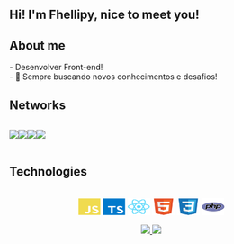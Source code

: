 ## Hi! I'm Fhellipy, nice to meet you!

<h2>About me</h2>
- Desenvolver Front-end! <br />
- 🌱 Sempre buscando novos conhecimentos e desafios!


<h2>Networks</h2>
<div align="center" style="display: inline-flex">
  
<a href="ffhellipyc.santana@gmail.com"><img src="https://img.shields.io/badge/Gmail-D14836?style=for-the-badge&logo=gmail&logoColor=white" target="_blank"></a>  
  
<a href="https://instagram.com/_fhellipy" target="_blank"><img src="https://img.shields.io/badge/-Instagram-%23E4405F?style=for-the-badge&logo=instagram&logoColor=white" target="_blank"></a>

<a href="https://twitter.com/_fhellipy" target="_blank"><img src="https://img.shields.io/badge/Twitter-1DA1F2?style=for-the-badge&logo=twitter&logoColor=white" target="_blank"></a>
  
<a href="https://www.linkedin.com/in/fhellipy-c-santana" target="_blank"><img src="https://img.shields.io/badge/-LinkedIn-%230077B5?style=for-the-badge&logo=linkedin&logoColor=white" target="_blank"></a>
</div>

<h2>Technologies</h2>

<div >
<div align="center" valign="top">
<br />
  
  <img align="center" alt="Fhellipy-Javascript" height="30" width="40" src="https://raw.githubusercontent.com/devicons/devicon/master/icons/javascript/javascript-plain.svg">
  <img align="center" alt="Fhellipy-TypeScript" height="30" width="40" src="https://raw.githubusercontent.com/devicons/devicon/master/icons/typescript/typescript-plain.svg">
  <img align="center" alt="Fhellipy-React" height="30" width="40" src="https://raw.githubusercontent.com/devicons/devicon/master/icons/react/react-original.svg">
  <img align="center" alt="Fhellipy-HTML5" height="30" width="40" src="https://raw.githubusercontent.com/devicons/devicon/master/icons/html5/html5-original.svg">
  <img align="center" alt="Fhellipy-CSS3" height="30" width="40" src="https://raw.githubusercontent.com/devicons/devicon/master/icons/css3/css3-original.svg">
  <img align="center" alt="Fhellipy-PHP" height="30" width="40" src="https://raw.githubusercontent.com/devicons/devicon/master/icons/php/php-original.svg">   
</div>

<br />
  
<div align="center">
    <a href="https://github.com/Fhellipy">
      <img height="150em"
        src="https://github-readme-stats.vercel.app/api?username=Fhellipy&count_private=true&include_all_commits=true&show_icons=true&theme=dracula&hide_border=false&show_owner=true" />
      <img height="150em"
        src="https://github-readme-stats.vercel.app/api/top-langs/?username=Fhellipy&theme=dracula&hide_border=false&&layout=compact" />
    </a>
  </div>
</div>

